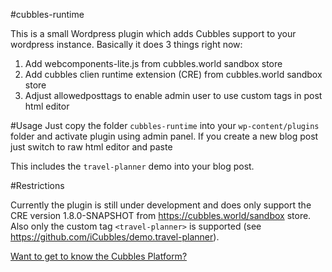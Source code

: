 #cubbles-runtime

This is a small Wordpress plugin which adds Cubbles support to your wordpress instance. Basically it does 3 things right now:
1. Add webcomponents-lite.js from cubbles.world sandbox store
2. Add cubbles clien runtime extension (CRE) from cubbles.world sandbox store
3. Adjust allowedposttags to enable admin user to use custom tags in post html editor

#Usage
Just copy the folder `cubbles-runtime` into your `wp-content/plugins` folder and activate plugin using admin panel. If you create a new blog post just switch to raw html editor and paste
    <div cubx-core-crc>
        <travel-planner cubx-dependency="https://cubbles.world/sandbox/com.incowia.demo.travel-planner@0.1.0-SNAPSHOT/travel-planner/main"></travel-planner>
    </div>
This includes the `travel-planner` demo into your blog post.

#Restrictions

Currently the plugin is still under development and does only support the CRE version 1.8.0-SNAPSHOT from https://cubbles.world/sandbox store.
Also only the custom tag `<travel-planner>` is supported (see https://github.com/iCubbles/demo.travel-planner).

[Want to get to know the Cubbles Platform?](https://cubbles.github.io)
